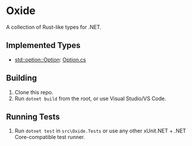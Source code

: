 # Oxide

A collection of Rust-like types for .NET.

## Implemented Types

* [std::option::Option][rust-option]: [Option.cs][our-option]

## Building

1. Clone this repo.
2. Run `dotnet build` from the root, or use Visual Studio/VS Code.

## Running Tests

1. Run `dotnet test` in `src\Oxide.Tests` or use any other xUnit.NET + .NET
   Core-compatible test runner.

[rust-option]: https://doc.rust-lang.org/std/option/enum.Option.html
[our-option]: src/Oxide/Option.cs

